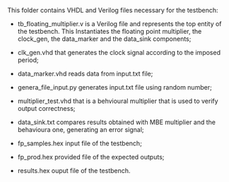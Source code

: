 This folder contains VHDL and Verilog files necessary for the testbench:

- tb_floating_multiplier.v is a Verilog file and represents the top entity of the testbench. This Instantiates
  the floating point multiplier, the clock_gen, the data_marker and the data_sink components;
  
- clk_gen.vhd that generates the clock signal according to the imposed period;
  
- data_marker.vhd reads data from input.txt file;

- genera_file_input.py generates input.txt file using random number;

- multiplier_test.vhd that is a behvioural multiplier that is used to verify output correctness;

- data_sink.txt compares results obtained with MBE multiplier and the behavioura one, generating an error signal;

- fp_samples.hex input file of the testbench;

- fp_prod.hex provided file of the expected outputs;

- results.hex ouput file of the testbench.

